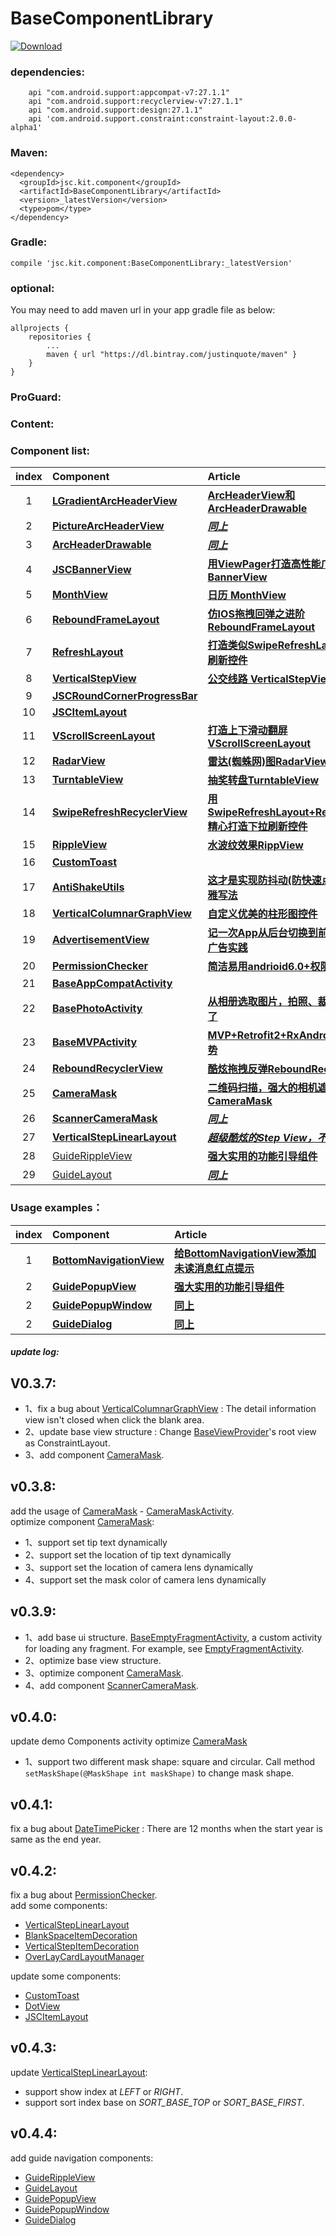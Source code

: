 # BaseComponentLibrary
[ ![Download](https://api.bintray.com/packages/justinquote/maven/BaseComponentLibrary/images/download.svg) ](https://bintray.com/justinquote/maven/BaseComponentLibrary/_latestVersion)

### dependencies:
```
    api "com.android.support:appcompat-v7:27.1.1"
    api "com.android.support:recyclerview-v7:27.1.1"
    api "com.android.support:design:27.1.1"
    api 'com.android.support.constraint:constraint-layout:2.0.0-alpha1'
```
### Maven:
```
<dependency>
  <groupId>jsc.kit.component</groupId>
  <artifactId>BaseComponentLibrary</artifactId>
  <version>_latestVersion</version>
  <type>pom</type>
</dependency>
```
### Gradle:
```
compile 'jsc.kit.component:BaseComponentLibrary:_latestVersion'
```
### optional:
You may need to add maven url in your app gradle file as below:
```
allprojects {
    repositories {
        ...
        maven { url "https://dl.bintray.com/justinquote/maven" }
    }
}
``` 
### ProGuard:
### Content:
### Component list:

| index | Component | Article |
|:---:|:---|:---|
| 1  | [**LGradientArcHeaderView**](/BaseComponentLibrary/src/main/java/jsc/kit/component/archeaderview) | [**ArcHeaderView和ArcHeaderDrawable**](https://www.jianshu.com/p/ded0dc4ea528) |
| 2  | [**PictureArcHeaderView**](/BaseComponentLibrary/src/main/java/jsc/kit/component/archeaderview) | [***同上***](https://www.jianshu.com/p/ded0dc4ea528) |
| 3  | [**ArcHeaderDrawable**](/BaseComponentLibrary/src/main/java/jsc/kit/component/archeaderview) | [***同上***](https://www.jianshu.com/p/ded0dc4ea528) |
| 4  | [**JSCBannerView**](/BaseComponentLibrary/src/main/java/jsc/kit/component/bannerview) | [**用ViewPager打造高性能广告轮播控件BannerView**](https://www.jianshu.com/p/652090682b31) |
| 5  | [**MonthView**](/BaseComponentLibrary/src/main/java/jsc/kit/component/monthview) | [**日历 MonthView**](https://www.jianshu.com/p/2387952b3d34) |
| 6  | [**ReboundFrameLayout**](/BaseComponentLibrary/src/main/java/jsc/kit/component/reboundlayout) | [**仿IOS拖拽回弹之进阶ReboundFrameLayout**](https://www.jianshu.com/p/53d13719a6c4) |
| 7  | [**RefreshLayout**](/BaseComponentLibrary/src/main/java/jsc/kit/component/refreshlayout) | [**打造类似SwipeRefreshLayout的下拉刷新控件**](https://www.jianshu.com/p/b582bd08d4f9) |
| 8  | [**VerticalStepView**](/BaseComponentLibrary/src/main/java/jsc/kit/component/stepview) | [**公交线路 VerticalStepView**](https://www.jianshu.com/p/7721572fe13c) |
| 9  | [**JSCRoundCornerProgressBar**](/BaseComponentLibrary/src/main/java/jsc/kit/component/progressbar) |  |
| 10 | [**JSCItemLayout**](/BaseComponentLibrary/src/main/java/jsc/kit/component/itemlayout) |  |
| 11 | [**VScrollScreenLayout**](/BaseComponentLibrary/src/main/java/jsc/kit/component/vscrollscreen) | [**打造上下滑动翻屏VScrollScreenLayout**](https://www.jianshu.com/p/b12afbf7de30) |
| 12 | [**RadarView**](/BaseComponentLibrary/src/main/java/jsc/kit/component/radarview) | [**雷达(蜘蛛网)图RadarView**](https://www.jianshu.com/p/94a4b763a4e5) |
| 13 | [**TurntableView**](/BaseComponentLibrary/src/main/java/jsc/kit/component/turntable) | [**抽奖转盘TurntableView**](https://www.jianshu.com/p/3c473e1e007b) |
| 14 | [**SwipeRefreshRecyclerView**](/BaseComponentLibrary/src/main/java/jsc/kit/component/swiperecyclerview) | [**用SwipeRefreshLayout+RecyclerView精心打造下拉刷新控件**](https://www.jianshu.com/p/f1da8cd366cb)|
| 15 | [**RippleView**](/BaseComponentLibrary/src/main/java/jsc/kit/component/rippleview) | [**水波纹效果RippView**](https://www.jianshu.com/p/e573110c38d4)|
| 16 | [**CustomToast**](/BaseComponentLibrary/src/main/java/jsc/kit/component/utils) | |
| 17 | [**AntiShakeUtils**](/BaseComponentLibrary/src/main/java/jsc/kit/component/utils) | [**这才是实现防抖动(防快速点击)的最优雅写法**](https://www.jianshu.com/p/06c5b35b4e51) |
| 18 | [**VerticalColumnarGraphView**](/BaseComponentLibrary/src/main/java/jsc/kit/component/graph) | [**自定义优美的柱形图控件**](https://www.jianshu.com/p/c4b08cf5ce48) |
| 19 | [**AdvertisementView**](/BaseComponentLibrary/src/main/java/jsc/kit/component/advertisement/AdvertisementView.java) | [**记一次App从后台切换到前台显示全屏广告实践**](https://www.jianshu.com/p/b6b0f3c4efb1) |
| 20 | [**PermissionChecker**](/BaseComponentLibrary/src/main/java/jsc/kit/component/baseui/permission/PermissionChecker.java) | [**简洁易用andrioid6.0+权限请求组件**](https://www.jianshu.com/p/47052d575f5b)|
| 21 | [**BaseAppCompatActivity**](/BaseComponentLibrary/src/main/java/jsc/kit/component/baseui/BaseAppCompatActivity.java) |  |
| 22 | [**BasePhotoActivity**](/BaseComponentLibrary/src/main/java/jsc/kit/component/baseui/photo/BasePhotoActivity.java) | [**从相册选取图片，拍照、裁剪一篇就够了**](https://www.jianshu.com/p/bab57479bbad) |
| 23 | [**BaseMVPActivity**](/BaseComponentLibrary/src/main/java/jsc/kit/component/baseui/basemvp/BaseMVPActivity.java) | [**MVP+Retrofit2+RxAndroid解锁新姿势**](https://www.jianshu.com/p/754c0841ba30) |
| 24 | [**ReboundRecyclerView**](/BaseComponentLibrary/src/main/java/jsc/kit/component/reboundlayout) | [**酷炫拖拽反弹ReboundRecyclerView**](https://www.jianshu.com/p/c3f2c9f852ef) |
| 25 | [**CameraMask**](/BaseComponentLibrary/src/main/java/jsc/kit/component/widget/CameraMask.java) | [**二维码扫描，强大的相机遮罩CameraMask**](https://www.jianshu.com/p/ca8a14e1aedc) |
| 26 | [**ScannerCameraMask**](/BaseComponentLibrary/src/main/java/jsc/kit/component/widget/ScannerCameraMask.java) | [***同上***](https://www.jianshu.com/p/ca8a14e1aedc) |
| 27 | [**VerticalStepLinearLayout**](/BaseComponentLibrary/src/main/java/jsc/kit/component/stepview/VerticalStepLinearLayout.java) | [***超级酷炫的Step View，不看你会后悔***](https://www.jianshu.com/p/ccf64bf2e3ed) |
| 28 | [GuideRippleView](/BaseComponentLibrary/src/main/java/jsc/kit/component/guide/GuideRippleView.java) | [**强大实用的功能引导组件**](https://www.jianshu.com/p/c1aaddd93245) |
| 29 | [GuideLayout](/BaseComponentLibrary/src/main/java/jsc/kit/component/guide/GuideLayout.java) | [***同上***](https://www.jianshu.com/p/c1aaddd93245) |

### Usage examples：

| index | Component | Article |
|:---:|:---|:---|
| 1  | [**BottomNavigationView**](/app/src/main/java/jsc/exam/jsckit/ui/BottomNavigationViewActivity.java) | [**给BottomNavigationView添加未读消息红点提示**](https://www.jianshu.com/p/c08ed0c6d31d) |
| 2  | [**GuidePopupView**](/app/src/main/java/jsc/exam/jsckit/ui/BottomNavigationViewActivity.java) | [**强大实用的功能引导组件**](https://www.jianshu.com/p/c1aaddd93245) |
| 2  | [**GuidePopupWindow**](/app/src/main/java/jsc/exam/jsckit/ui/BottomNavigationViewActivity.java) | [**同上**](https://www.jianshu.com/p/c1aaddd93245) |
| 2  | [**GuideDialog**](/app/src/main/java/jsc/exam/jsckit/ui/BottomNavigationViewActivity.java) | [**同上**](https://www.jianshu.com/p/c1aaddd93245) |


##### update log:
## V0.3.7:
+ 1、fix a bug about [VerticalColumnarGraphView](/BaseComponentLibrary/src/main/java/jsc/kit/component/graph) : The detail information view isn't closed when click the blank area.
+ 2、update base view structure : Change [BaseViewProvider](/BaseComponentLibrary/src/main/java/jsc/kit/component/baseui/baseview/BaseViewProvider.java)'s root view as ConstraintLayout.
+ 3、add component [CameraMask](/BaseComponentLibrary/src/main/java/jsc/kit/component/widget/CameraMask.java).

## v0.3.8:
add the usage of [CameraMask](/BaseComponentLibrary/src/main/java/jsc/kit/component/widget/CameraMask.java) - [CameraMaskActivity](/app/src/main/java/jsc/exam/jsckit/ui/component/CameraMaskActivity.java).  
optimize component [CameraMask](/BaseComponentLibrary/src/main/java/jsc/kit/component/widget/CameraMask.java):
+ 1、support set tip text dynamically
+ 2、support set the location of tip text dynamically
+ 3、support set the location of camera lens dynamically
+ 4、support set the mask color of camera lens dynamically

## v0.3.9:
+ 1、add base ui structure. [BaseEmptyFragmentActivity](/BaseComponentLibrary/src/main/java/jsc/kit/component/baseui/BaseEmptyFragmentActivity.java), a custom activity for loading any fragment. For example, see [EmptyFragmentActivity](/app/src/main/java/jsc/exam/jsckit/ui/EmptyFragmentActivity.java).
+ 2、optimize base view structure.
+ 3、optimize component [CameraMask](/BaseComponentLibrary/src/main/java/jsc/kit/component/widget/CameraMask.java).
+ 4、add component [ScannerCameraMask](/BaseComponentLibrary/src/main/java/jsc/kit/component/widget/ScannerCameraMask.java).

## v0.4.0:
update demo Components activity
optimize [CameraMask](/BaseComponentLibrary/src/main/java/jsc/kit/component/widget/CameraMask.java)
+ 1、support two different mask shape: square and circular. Call method `setMaskShape(@MaskShape int maskShape)` to change mask shape.

## v0.4.1:
fix a bug about [DateTimePicker](/DateTimePickerLibrary/src/main/java/jsc/kit/datetimepicker/widget/DateTimePicker.java) : There are 12 months when the start year is same as the end year.

## v0.4.2:
fix a bug about [PermissionChecker](/BaseComponentLibrary/src/main/java/jsc/kit/component/baseui/permission/PermissionChecker.java).  
add some components:  
+ [VerticalStepLinearLayout](/BaseComponentLibrary/src/main/java/jsc/kit/component/stepview/VerticalStepLinearLayout.java)
+ [BlankSpaceItemDecoration](/BaseComponentLibrary/src/main/java/jsc/kit/component/swiperecyclerview/BlankSpaceItemDecoration.java)
+ [VerticalStepItemDecoration](/BaseComponentLibrary/src/main/java/jsc/kit/component/swiperecyclerview/VerticalStepItemDecoration.java)
+ [OverLayCardLayoutManager](/BaseComponentLibrary/src/main/java/jsc/kit/component/swiperecyclerview/manager/OverLayCardLayoutManager.java)  

update some components:

+ [CustomToast](/BaseComponentLibrary/src/main/java/jsc/kit/component/utils/CustomToast.java)
+ [DotView](/BaseComponentLibrary/src/main/java/jsc/kit/component/widget/DotView.java)
+ [JSCItemLayout](/BaseComponentLibrary/src/main/java/jsc/kit/component/itemlayout/JSCItemLayout.java)

## v0.4.3:
update [VerticalStepLinearLayout](/BaseComponentLibrary/src/main/java/jsc/kit/component/stepview/VerticalStepLinearLayout.java):
+ support show index at *LEFT* or *RIGHT*.
+ support sort index base on *SORT_BASE_TOP* or *SORT_BASE_FIRST*.

## v0.4.4:
add guide navigation components:
+ [GuideRippleView](/BaseComponentLibrary/src/main/java/jsc/kit/component/guide/GuideRippleView.java)
+ [GuideLayout](/BaseComponentLibrary/src/main/java/jsc/kit/component/guide/GuideLayout.java)
+ [GuidePopupView](/BaseComponentLibrary/src/main/java/jsc/kit/component/guide/GuidePopupView.java)
+ [GuidePopupWindow](/BaseComponentLibrary/src/main/java/jsc/kit/component/guide/GuidePopupWindow.java)
+ [GuideDialog](/BaseComponentLibrary/src/main/java/jsc/kit/component/guide/GuideDialog.java)
